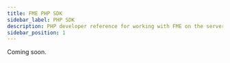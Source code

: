 ```yaml
---
title: FME PHP SDK
sidebar_label: PHP SDK
description: PHP developer reference for working with FME on the server side. PHP SDK uses Redis.
sidebar_position: 1
---
```

Coming soon.